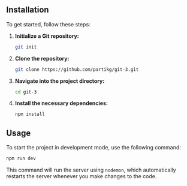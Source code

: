 ## Installation

To get started, follow these steps:

1. **Initialize a Git repository:**
   ```bash
   git init
   ```

2. **Clone the repository:**
   ```bash
   git clone https://github.com/partikg/git-3.git
   ```

3. **Navigate into the project directory:**
   ```bash
   cd git-3
   ```

4. **Install the necessary dependencies:**
   ```bash
   npm install
   ```

## Usage

To start the project in development mode, use the following command:

```bash
npm run dev
```

This command will run the server using `nodemon`, which automatically restarts the server whenever you make changes to the code.
